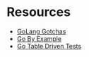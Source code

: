 # Resources

- [GoLang Gotchas](http://devs.cloudimmunity.com/gotchas-and-common-mistakes-in-go-golang/index.html)
- [Go By Example](https://gobyexample.com/)
- [Go Table Driven Tests](https://dave.cheney.net/2013/06/09/writing-table-driven-tests-in-go)
